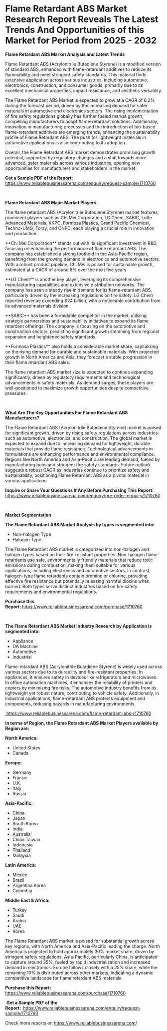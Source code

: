 <p><h1>Flame Retardant ABS Market Research Report Reveals The Latest Trends And Opportunities of this Market for Period from 2025 - 2032</h1></p><p><strong>Flame Retardant ABS Market Analysis and Latest Trends</strong></p>
<p><p>Flame Retardant ABS (Acrylonitrile Butadiene Styrene) is a modified version of standard ABS, enhanced with flame-retardant additives to reduce its flammability and meet stringent safety standards. This material finds extensive application across various industries, including automotive, electronics, construction, and consumer goods, primarily due to its excellent mechanical properties, impact resistance, and aesthetic versatility.</p><p>The Flame Retardant ABS Market is expected to grow at a CAGR of 6.2% during the forecast period, driven by the increasing demand for safer materials in automotive and electronics sectors. The rising implementation of fire safety regulations globally has further fueled market growth, compelling manufacturers to adopt flame-retardant solutions. Additionally, innovation in manufacturing processes and the introduction of bio-based flame-retardant additives are emerging trends, enhancing the sustainability profile of Flame Retardant ABS. The push for lightweight materials in automotive applications is also contributing to its adoption.</p><p>Overall, the Flame Retardant ABS market demonstrates promising growth potential, supported by regulatory changes and a shift towards more advanced, safer materials across various industries, opening new opportunities for manufacturers and stakeholders in the market.</p></p>
<p><strong>Get a Sample PDF of the Report:&nbsp;</strong> <a href="https://www.reliablebusinessarena.com/enquiry/request-sample/1710760?utm_campaign=1892&utm_medium=2&utm_source=Github&utm_content=ia&utm_term=31032025&utm_id=flame-retardant-abs">https://www.reliablebusinessarena.com/enquiry/request-sample/1710760</a></p>
<p>&nbsp;</p>
<p><strong>Flame Retardant ABS Major Market Players</strong></p>
<p><p>The flame retardant ABS (Acrylonitrile Butadiene Styrene) market features prominent players such as Chi Mei Corporation, LG Chem, SABIC, Lotte Advanced Materials, KKPC, Formosa Plastics, Grand Pacific Chemical, Techno-UMG, Toray, and CNPC, each playing a crucial role in innovation and production.</p><p>**Chi Mei Corporation** stands out with its significant investment in R&D, focusing on enhancing the performance of flame retardant ABS. The company has established a strong foothold in the Asia-Pacific region, benefiting from the growing demand in electronics and automotive sectors. With a robust product pipeline, Chi Mei is poised for sustainable growth, estimated at a CAGR of around 5% over the next five years.</p><p>**LG Chem** is another key player, leveraging its comprehensive manufacturing capabilities and extensive distribution networks. The company has seen a steady rise in demand for its flame-retardant ABS, particularly driven by the increasing regulations on fire safety. LG Chem reported revenue exceeding $24 billion, with a noticeable contribution from its advanced materials division.</p><p>**SABIC** has been a formidable competitor in the market, utilizing strategic partnerships and sustainability initiatives to expand its flame retardant offerings. The company is focusing on the automotive and construction sectors, predicting significant growth stemming from regional expansion and heightened safety standards.</p><p>**Formosa Plastics** also holds a considerable market share, capitalizing on the rising demand for durable and sustainable materials. With projected growth in North America and Asia, they forecast a stable progression in their flame retardant ABS sales.</p><p>The flame retardant ABS market size is expected to continue expanding significantly, driven by regulatory requirements and technological advancements in safety materials. As demand surges, these players are well-positioned to maximize growth opportunities despite competitive pressures.</p></p>
<p>&nbsp;</p>
<p><strong>What Are The Key Opportunities For Flame Retardant ABS Manufacturers?</strong></p>
<p><p>The Flame Retardant ABS (Acrylonitrile Butadiene Styrene) market is poised for significant growth, driven by rising safety regulations across industries such as automotive, electronics, and construction. The global market is expected to expand due to increasing demand for lightweight, durable materials that provide flame resistance. Technological advancements in formulations are enhancing performance and environmental compliance. Regions like North America and Asia-Pacific are leading demand, fueled by manufacturing hubs and stringent fire safety standards. Future outlook suggests a robust CAGR as industries continue to prioritize safety and sustainability, positioning Flame Retardant ABS as a pivotal material in various applications.</p></p>
<p><strong>Inquire or Share Your Questions If Any Before Purchasing This Report:</strong> <a href="https://www.reliablebusinessarena.com/enquiry/pre-order-enquiry/1710760?utm_campaign=1892&utm_medium=2&utm_source=Github&utm_content=ia&utm_term=31032025&utm_id=flame-retardant-abs">https://www.reliablebusinessarena.com/enquiry/pre-order-enquiry/1710760</a></p>
<p>&nbsp;</p>
<p><strong>Market Segmentation</strong></p>
<p><strong>The Flame Retardant ABS Market Analysis by types is segmented into:</strong></p>
<p><ul><li>Non-halogen Type</li><li>Halogen Type</li></ul></p>
<p><p>The Flame Retardant ABS market is categorized into non-halogen and halogen types based on their fire-resistant properties. Non-halogen flame retardants use safe, environmentally friendly materials that reduce toxic emissions during combustion, making them suitable for various applications, including electronics and automotive sectors. In contrast, halogen-type flame retardants contain bromine or chlorine, providing effective fire resistance but potentially releasing harmful dioxins when burned. Both types serve distinct industries based on fire safety requirements and environmental regulations.</p></p>
<p><strong>Purchase this Report:&nbsp;</strong><a href="https://www.reliablebusinessarena.com/purchase/1710760?utm_campaign=1892&utm_medium=2&utm_source=Github&utm_content=ia&utm_term=31032025&utm_id=flame-retardant-abs">https://www.reliablebusinessarena.com/purchase/1710760</a></p>
<p>&nbsp;</p>
<p><strong>The Flame Retardant ABS Market Industry Research by Application is segmented into:</strong></p>
<p><ul><li>Appliance</li><li>OA Machine</li><li>Automotive</li><li>Industrial</li></ul></p>
<p><p>Flame-retardant ABS (Acrylonitrile Butadiene Styrene) is widely used across various sectors due to its durability and fire-resistant properties. In appliances, it ensures safety in devices like refrigerators and microwaves. In office automation machines, it enhances the reliability of printers and copiers by minimizing fire risks. The automotive industry benefits from its lightweight yet robust nature, contributing to vehicle safety. Additionally, in industrial applications, flame-retardant ABS protects equipment and components, reducing hazards in manufacturing environments.</p></p>
<p><a href="https://www.reliablebusinessarena.com/flame-retardant-abs-r1710760?utm_campaign=1892&utm_medium=2&utm_source=Github&utm_content=ia&utm_term=31032025&utm_id=flame-retardant-abs">&nbsp;https://www.reliablebusinessarena.com/flame-retardant-abs-r1710760</a></p>
<p><strong>In terms of Region, the Flame Retardant ABS Market Players available by Region are:</strong></p>
<p>
    <p> <strong> North America: </strong>
        <ul>
            <li>United States</li>
            <li>Canada</li>
        </ul>
        </p> 
    <p> <strong> Europe: </strong>
        <ul>
            <li>Germany</li>
            <li>France</li>
            <li>U.K.</li>
            <li>Italy</li>
            <li>Russia</li>
        </ul>
        </p> 
    <p> <strong> Asia-Pacific: </strong>
        <ul>
            <li>China</li>
            <li>Japan</li>
            <li>South Korea</li>
            <li>India</li>
            <li>Australia</li>
            <li>China Taiwan</li>
            <li>Indonesia</li>
            <li>Thailand</li>
            <li>Malaysia</li>
        </ul>
        </p> 
    <p> <strong> Latin America: </strong>
        <ul>
            <li>Mexico</li>
            <li>Brazil</li>
            <li>Argentina Korea</li>
            <li>Colombia</li>
        </ul>
        </p> 
    <p> <strong> Middle East & Africa: </strong>
        <ul>
            <li>Turkey</li>
            <li>Saudi</li>
            <li>Arabia</li>
            <li>UAE</li>
            <li>Korea</li>
        </ul>
    </p>
    </p>
<p><p>The Flame Retardant ABS market is poised for substantial growth across key regions, with North America and Asia-Pacific leading the charge. North America is projected to hold approximately 30% market share, driven by stringent safety regulations. Asia-Pacific, particularly China, is anticipated to capture around 35%, fueled by rapid industrialization and increased demand in electronics. Europe follows closely with a 25% share, while the remaining 10% is distributed across other markets, indicating a dynamic competitive landscape for flame retardant ABS materials.</p></p>
<p><strong>Purchase this Report: </strong><a href="https://www.reliablebusinessarena.com/purchase/1710760?utm_campaign=1892&utm_medium=2&utm_source=Github&utm_content=ia&utm_term=31032025&utm_id=flame-retardant-abs">https://www.reliablebusinessarena.com/purchase/1710760</a></p>
<p>&nbsp;<strong>Get a Sample PDF of the Report:&nbsp;&nbsp;</strong><a href="https://www.reliablebusinessarena.com/enquiry/request-sample/1710760?utm_campaign=1892&utm_medium=2&utm_source=Github&utm_content=ia&utm_term=31032025&utm_id=flame-retardant-abs">https://www.reliablebusinessarena.com/enquiry/request-sample/1710760</a></p>
<p><strong></strong></p>
<p>Check more reports on <a href="https://www.reliablebusinessarena.com/?utm_campaign=1892&utm_medium=2&utm_source=Github&utm_content=ia&utm_term=31032025&utm_id=flame-retardant-abs">https://www.reliablebusinessarena.com/</a></p>